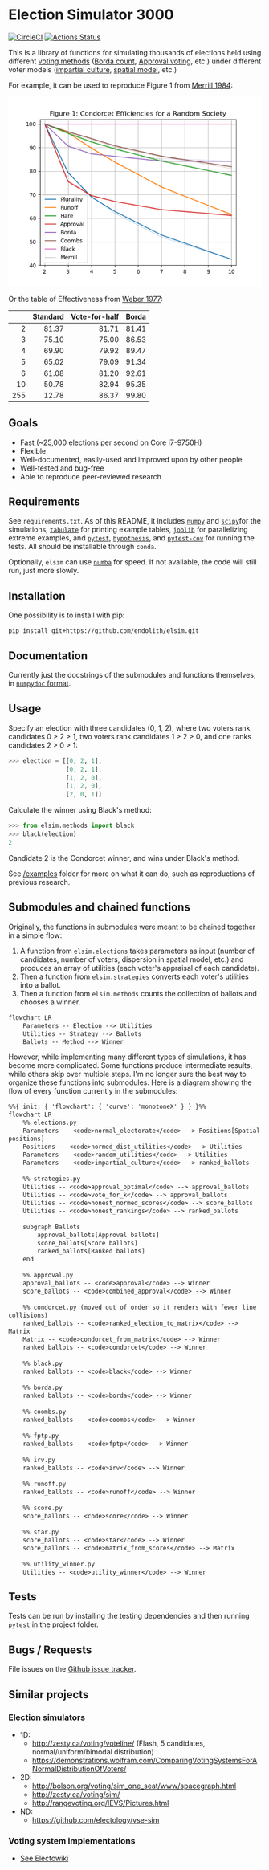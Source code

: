 # Election Simulator 3000
[![CircleCI](https://circleci.com/gh/endolith/elsim.svg?style=shield)](https://circleci.com/gh/endolith/elsim)
[![Actions Status](https://github.com/endolith/elsim/workflows/Python%20package/badge.svg)](https://github.com/endolith/elsim/actions)

This is a library of functions for simulating thousands of elections held using different [voting methods](https://en.wikipedia.org/wiki/Electoral_system) ([Borda count](https://en.wikipedia.org/wiki/Borda_count), [Approval voting](https://en.wikipedia.org/wiki/Approval_voting), etc.) under different voter models ([impartial culture](https://en.wikipedia.org/wiki/Impartial_culture), [spatial model](https://en.wikipedia.org/wiki/Spatial_model_of_voting), etc.)

For example, it can be used to reproduce Figure 1 from [Merrill 1984](https://www.jstor.org/stable/2110786):

![](./examples/results/Merrill_1984_Figure_1._25_voters,_10000_iterations.png)

Or the table of Effectiveness from [Weber 1977](https://elischolar.library.yale.edu/cowles-discussion-paper-series/732/):

|      | Standard | Vote-for-half | Borda |
| ---: | -------: | ------------: | ----: |
|    2 |    81.37 |         81.71 | 81.41 |
|    3 |    75.10 |         75.00 | 86.53 |
|    4 |    69.90 |         79.92 | 89.47 |
|    5 |    65.02 |         79.09 | 91.34 |
|    6 |    61.08 |         81.20 | 92.61 |
|   10 |    50.78 |         82.94 | 95.35 |
|  255 |    12.78 |         86.37 | 99.80 |

## Goals

- Fast (~25,000 elections per second on Core i7-9750H)
- Flexible
- Well-documented, easily-used and improved upon by other people
- Well-tested and bug-free
- Able to reproduce peer-reviewed research

## Requirements
See `requirements.txt`.  As of this README, it includes  [`numpy`](https://numpy.org/) and [`scipy`](https://www.scipy.org/)for the simulations, [`tabulate`](https://github.com/astanin/python-tabulate) for printing example tables, [`joblib`](https://joblib.readthedocs.io/en/latest/) for parallelizing extreme examples, and  [`pytest`](https://docs.pytest.org/en/latest/), [`hypothesis`](https://hypothesis.readthedocs.io/en/latest/), and [`pytest-cov`](https://github.com/pytest-dev/pytest-cov) for running the tests.  All should be installable through `conda`.

Optionally, `elsim` can use [`numba`](http://numba.pydata.org/) for speed.  If not available, the code will still run, just more slowly.

## Installation
One possibility is to install with pip:

    pip install git+https://github.com/endolith/elsim.git

## Documentation
Currently just the docstrings of the submodules and functions themselves, in [`numpydoc` format](https://numpydoc.readthedocs.io/en/latest/format.html).

## Usage
Specify an election with three candidates (0, 1, 2), where two voters rank candidates 0 > 2 > 1, two voters rank candidates 1 > 2 > 0, and one ranks candidates 2 > 0 > 1:

```python
>>> election = [[0, 2, 1],
                [0, 2, 1],
                [1, 2, 0],
                [1, 2, 0],
                [2, 0, 1]]
```

Calculate the winner using Black's method:

```python
>>> from elsim.methods import black
>>> black(election)
2
```

Candidate 2 is the Condorcet winner, and wins under Black's method.

See [/examples](/examples) folder for more on what it can do, such as reproductions of previous research.

## Submodules and chained functions

Originally, the functions in submodules were meant to be chained together in a simple flow:

1. A function from `elsim.elections` takes parameters as input (number of candidates, number of voters, dispersion in spatial model, etc.) and produces an array of utilities (each voter's appraisal of each candidate).
2. Then a function from `elsim.strategies` converts each voter's utilities into a ballot.
3. Then a function from `elsim.methods` counts the collection of ballots and chooses a winner.

```mermaid
flowchart LR
    Parameters -- Election --> Utilities
    Utilities -- Strategy --> Ballots
    Ballots -- Method --> Winner
```

However, while implementing many different types of simulations, it has become more complicated.  Some functions produce intermediate results, while others skip over multiple steps.  I'm no longer sure the best way to organize these functions into submodules.  Here is a diagram showing the flow of every function currently in the submodules:

```mermaid
%%{ init: { 'flowchart': { 'curve': 'monotoneX' } } }%%
flowchart LR
    %% elections.py
    Parameters -- <code>normal_electorate</code> --> Positions[Spatial positions]
    Positions -- <code>normed_dist_utilities</code> --> Utilities
    Parameters -- <code>random_utilities</code> --> Utilities
    Parameters -- <code>impartial_culture</code> --> ranked_ballots

    %% strategies.py
    Utilities -- <code>approval_optimal</code> --> approval_ballots
    Utilities -- <code>vote_for_k</code> --> approval_ballots
    Utilities -- <code>honest_normed_scores</code> --> score_ballots
	Utilities -- <code>honest_rankings</code> --> ranked_ballots

	subgraph Ballots
		approval_ballots[Approval ballots]
		score_ballots[Score ballots]
		ranked_ballots[Ranked ballots]
	end

    %% approval.py
    approval_ballots -- <code>approval</code> --> Winner
    score_ballots -- <code>combined_approval</code> --> Winner

    %% condorcet.py (moved out of order so it renders with fewer line collisions)
    ranked_ballots -- <code>ranked_election_to_matrix</code> --> Matrix
    Matrix -- <code>condorcet_from_matrix</code> --> Winner
    ranked_ballots -- <code>condorcet</code> --> Winner

    %% black.py
    ranked_ballots -- <code>black</code> --> Winner

    %% borda.py
    ranked_ballots -- <code>borda</code> --> Winner

    %% coombs.py
    ranked_ballots -- <code>coombs</code> --> Winner

    %% fptp.py
    ranked_ballots -- <code>fptp</code> --> Winner

    %% irv.py
    ranked_ballots -- <code>irv</code> --> Winner

    %% runoff.py
    ranked_ballots -- <code>runoff</code> --> Winner

    %% score.py
    score_ballots -- <code>score</code> --> Winner

    %% star.py
    score_ballots -- <code>star</code> --> Winner
    score_ballots -- <code>matrix_from_scores</code> --> Matrix

    %% utility_winner.py
    Utilities -- <code>utility_winner</code> --> Winner
```

## Tests
Tests can be run by installing the testing dependencies and then running `pytest` in the project folder.

## Bugs / Requests
File issues on the [Github issue tracker](https://github.com/endolith/elsim/issues).

## Similar projects

### Election simulators

- 1D:
  - http://zesty.ca/voting/voteline/ (Flash, 5 candidates, normal/uniform/bimodal distribution)
  - https://demonstrations.wolfram.com/ComparingVotingSystemsForANormalDistributionOfVoters/
- 2D:
  - http://bolson.org/voting/sim_one_seat/www/spacegraph.html
  - http://zesty.ca/voting/sim/
  - http://rangevoting.org/IEVS/Pictures.html
- ND:
  - https://github.com/electology/vse-sim

### Voting system implementations

* [See Electowiki](https://electowiki.org/wiki/Voting_links#Election_calculators)
